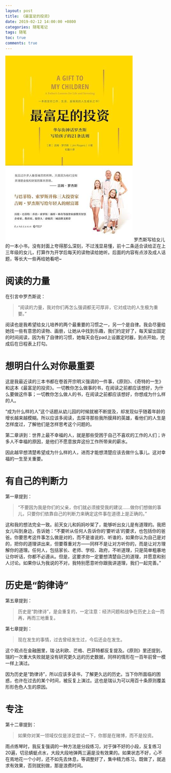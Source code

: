 ```yaml
---
layout: post
title: 《最富足的投资》
date: 2019-02-12 14:00:00 +0800
categories: 随笔笔记
tags: 随笔
toc: true
comments: true
---
```


![](0212最富足的投资/img01.jpg)
罗杰斯写给女儿的一本小书，没有封面上夸得那么深刻，不过浅显易懂，前十二条适合读给正在上三年级的女儿，打算作为开学后每天的读物读给她听。后面的内容有点涉及成人话题，等长大一些再给她看吧~

<!-- more -->
# 阅读的力量
在引言中罗杰斯说：
> “阅读的力量，我对你们再怎么强调都无可厚非，它对成功的人生极为重要。”

阅读也是我希望给女儿培养的两个最重要的习惯之一，另一个是自律。我会尽量给她找一些有意思的读物、画册，让她从中找到乐趣，我们约定好了，每天留出固定的时间阅读，因为有了自律的习惯，她每天会在pad上设置定时器，到点开始，完成后在日程表上打勾。

# 想明白什么对你最重要
这是我最近读的三本书都在卷首开宗明义强调的一件事，《原则》、《奇特的一生》和这本《最富足的投资》。一切教你怎么做事的书，在阅读之前都应该想好，为什么要做这件事；一切教你怎么做人的书，在阅读之前都应该想好，你想成为什么样的人。

“成为什么样的人”这个话题从幼儿园的时候就被不断提及，却发现似乎随着年龄的增长越来越模糊。所以应该多阅读，去探寻那些我所膜拜的英雄，看他们的人生是怎样度过，了解他们是怎样思考这个问题的。

第二章讲到：世界上最不幸福的人，就是那些受困于自己不喜欢的工作的人们；许多人不幸福的原因，是他们不愿意放弃这份工作所带来的薪水。

因此越早想清楚希望成为什么样的人，进而才能想清楚应该去做什么事儿。这对幸福的一生至关重要。

# 有自己的判断力
第一章提到：
> “不要因为我是你们的父亲，你们就必须接受我的建议……做你们想做的事儿，只要你们依靠自己的判断力来确定这件事在道德上是正确的。”

这和我的想法完全一致。前天女儿和妈妈吵架了，能够听出女儿是有道理的。我把女儿叫到身边，告诉她：“不要听从任何人告诉你的‘要听话’的要求，也包括你的爸爸。你要思考这件事怎么做是对的，而不是谁说的、听谁的，如果你认为自己是对的，把你的道理讲出来，但要尊重对方——同样不是让对方听你的，而是让对方理解你的道理。任何人，包括家长、老师、学校、政府，不听道理，只是简单粗暴地让你听话，你都不必遵从。但是，这要求你一定要想清楚自己的道理，并愿意和别人讨论。如果你认为我说的不对，我特别愿意听你跟我讲道理，我们一起完善。”

# 历史是“韵律诗”
第五章提到：
> 历史是“韵律诗”，是会重复的，一定注意：经济问题和战争在历史上会一而再，再而三地重复。  

第七章提到：
> 现在发生的事情，过去曾经发生过，今后还会在发生。

这个观点在金融圈里，瑞·达利欧、芒格、巴菲特都反复提及。《原则》里还提到，瑞的一次重大失败就是没有研究更久远的历史数据，同样的情形在一百年前曾一模一样上演过。

因为历史是“韵律诗”，所以应该多读书，了解更久远的历史。当下你所面临的困惑，也许在过去的某个时间，被反复上演过。这也是瑞认为可以用百十条原则覆盖形形色色人生的原因。

# 专注
第十二章提到：
> 如果你对某一领域仅仅是涉足尝试一下，你那是在赌博，而不是投资。

雨点练琴时，我反复强调的一种方法是分段练习，对于弹不好的小段，反复练习20遍，切忌蜻蜓点水，大段大段地弹两三遍是没有效果的。如果状态不好，心不在焉地花一个小时，还不如先去休息，等调整好了，集中精力练习。既做了，就追求有效果，否则就别做，那是浪费时间。